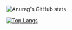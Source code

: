 ![Anurag's GitHub stats](https://github-readme-stats.vercel.app/api?username=withakerik&theme=blue-green&count_private=true)

[![Top Langs](https://github-readme-stats.vercel.app/api/top-langs/?username=withakerik&theme=blue-green&compact=true)](https://github.com/anuraghazra/github-readme-stats)


